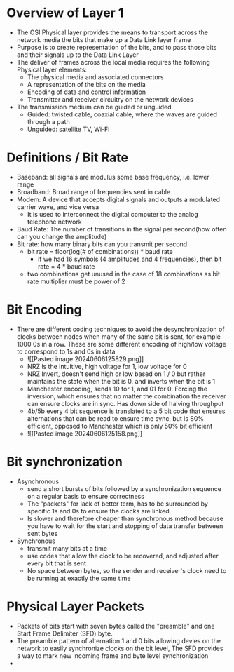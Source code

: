 # Overview of Layer 1
- The OSI Physical layer provides the means to transport across the network media the bits that make up a Data Link layer frame
- Purpose is to create representation of the bits, and to pass those bits and their signals up to the Data Link Layer
- The deliver of frames across the local media requires the following Physical layer elements:
	- The physical media and associated connectors
	- A representation of the bits on the media
	- Encoding of data and control information
	- Transmitter and receiver circuitry on the network devices
- The transmission medium can be guided or unguided
	- Guided: twisted cable, coaxial cable, where the waves are guided through a path
	- Unguided: satellite TV, Wi-Fi
# Definitions / Bit Rate
- Baseband: all signals are modulus some base frequency, i.e. lower range
- Broadband: Broad range of frequencies sent in cable
- Modem: A device that accepts digital signals and outputs a modulated carrier wave, and vice versa
	- It is used to interconnect the digital computer to the analog telephone network
- Baud Rate: The number of transitions in the signal per second(how often can you change the amplitude)
- Bit rate: how many binary bits can you transmit per second
	- bit rate = floor(log(# of combinations)) * baud rate
		- if we had 16 symbols (4 amplitudes and 4 frequencies), then bit rate = 4 * baud rate
	- two combinations get unused in the case of 18 combinations as bit rate multiplier must be power of 2
# Bit Encoding
- There are different coding techniques to avoid the desynchronization of clocks between nodes when many of the same bit is sent, for example 1000 0s in a row. These are some different encoding of high/low voltage to correspond to 1s and 0s in data
	- ![[Pasted image 20240606125829.png]]
	- NRZ is the intuitive, high voltage for 1, low voltage for 0
	- NRZ Invert, doesn't send high or low based on 1 / 0 but rather maintains the state when the bit is 0, and inverts when the bit is 1
	- Manchester encoding, sends 10 for 1, and 01 for 0. Forcing the inversion, which ensures that no matter the combination the receiver can ensure clocks are in sync. Has down side of halving throughput
	- 4b/5b every 4 bit sequence is translated to a 5 bit code that ensures alternations that can be read to ensure time sync, but is 80% efficient, opposed to Manchester which is only 50% bit efficient
	- ![[Pasted image 20240606125158.png]]
# Bit synchronization
- Asynchronous
	- send a short bursts of bits followed by a synchronization sequence on a regular basis to ensure correctness
	- The "packets" for lack of better term, has to be surrounded by specific 1s and 0s to ensure the clocks are linked. 
	- Is slower and therefore cheaper than synchronous method because you have to wait for the start and stopping of data transfer between sent bytes
- Synchronous
	- transmit many bits at a time
	- use codes that allow the clock to be recovered, and adjusted after every bit that is sent
	- No space between bytes, so the sender and receiver's clock need to be running at exactly the same time
# Physical Layer Packets
- Packets of bits start with seven bytes called the "preamble" and one Start Frame Delimiter (SFD) byte.
- The preamble pattern of alternation 1 and 0 bits allowing devies on the network to easily synchronize clocks on the bit level, The SFD provides a way to mark new incoming frame and byte level synchronization
- 